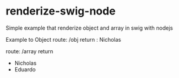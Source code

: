 # renderize-swig-node
Simple example that renderize object and array in swig with nodejs

Example to Object
route: /obj
return : Nicholas

route: /array
return 
   - Nicholas
   - Eduardo
